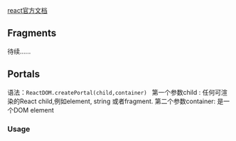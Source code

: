 [react官方文档](https://reactjs.org/docs/fragments.html)

## Fragments

待续......

## Portals

语法：```ReactDOM.createPortal(child,container) ```
第一个参数child :  任何可渲染的React child,例如element, string 或者fragment.
第二个参数container: 是一个DOM element

### Usage
